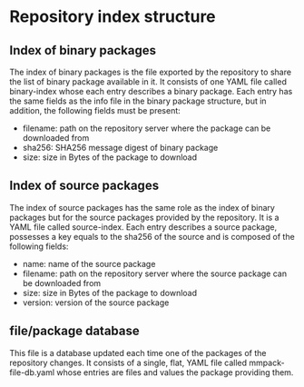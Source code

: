 # Repository index structure

## Index of binary packages

The index of binary packages is the file exported by the repository to share
the list of binary package available in it. It consists of one YAML file called
binary-index whose each entry describes a binary package. Each entry has the
same fields as the info file in the binary package structure, but in addition,
the following fields must be present:

 * filename: path on the repository server where the package can be
   downloaded from
 * sha256: SHA256 message digest of binary package
 * size: size in Bytes of the package to download


## Index of source packages

The index of source packages has the same role as the index of binary packages
but for the source packages provided by the repository. It is a YAML file called
source-index. Each entry describes a source package, possesses a key equals to
the sha256 of the source and is composed of the following fields:

 * name: name of the source package
 * filename: path on the repository server where the source package can be
   downloaded from
 * size: size in Bytes of the package to download
 * version: version of the source package

## file/package database

This file is a database updated each time one of the packages of the repository
changes. It consists of a single, flat, YAML file called mmpack-file-db.yaml
whose entries are files and values the package providing them.
